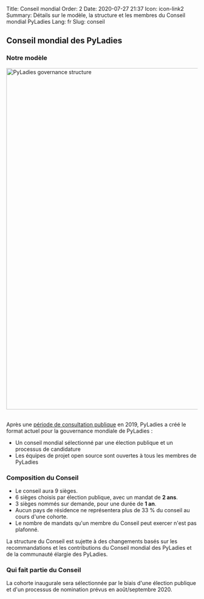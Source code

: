 Title: Conseil mondial
Order: 2
Date: 2020-07-27 21:37
Icon: icon-link2
Summary: Détails sur le modèle, la structure et les membres du Conseil mondial PyLadies
Lang: fr
Slug: conseil

## Conseil mondial des PyLadies

### Notre modèle

<div class="float-center container">
  <img src="/images/council/fr_global_council.svg"
     alt="PyLadies governance structure" width="900px" />
</div>

<br>

Après une [période de consultation publique](https://github.com/pyladies/global-organizing/issues/11) en 2019, PyLadies a créé le format actuel pour la gouvernance mondiale de PyLadies :

- Un conseil mondial sélectionné par une élection publique et un processus de candidature
- Les équipes de projet open source sont ouvertes à tous les membres de PyLadies

### Composition du Conseil

- Le conseil aura 9 sièges.
- 6 sièges choisis par élection publique, avec un mandat de **2 ans**.
- 3 sièges nommés sur demande, pour une durée de **1 an**.
- Aucun pays de résidence ne représentera plus de 33 % du conseil au cours d'une cohorte.
- Le nombre de mandats qu'un membre du Conseil peut exercer n'est pas plafonné.

La structure du Conseil est sujette à des changements basés sur les recommandations et les contributions du Conseil mondial des PyLadies et de la communauté élargie des PyLadies.

### Qui fait partie du Conseil

La cohorte inaugurale sera sélectionnée par le biais d'une élection publique et d'un processus de nomination prévus en août/septembre 2020.
